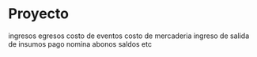 # Proyecto
ingresos 
egresos
costo de eventos 
costo de mercaderia 
ingreso de salida de insumos 
pago nomina 
abonos 
saldos 
etc

